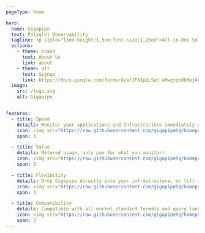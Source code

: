 ```yaml
---
pageType: home

hero:
  name: Gigapipe
  text: Polyglot Observability
  tagline: <p style="line-height:1.5em;font-size:1.25em">All-in-One Solution for your Logs, Metrics, Traces and Profiles</p>
  actions:
    - theme: brand
      text: About Us
      link: about
    - theme: alt
      text: Signup
      link: https://docs.google.com/forms/d/e/1FAIpQLSeb_eMwgtpbOk0ejAVW7ihKAzkt0WKnLwCQFyHkIzl5DAU2ig/viewform
  image:
    src: /logo.svg
    alt: Gigapipe    


features:
  - title: Speed
    details: Monitor your applications and Infrastructure immediately with qryn Cloud
    icon: <img src="https://raw.githubusercontent.com/gigapipehq/homepage/refs/heads/main/docs/public/clock.png" />
    span: 3

  - title: Value
    details: Metered usage, only pay for what you monitor!.
    icon: <img src="https://raw.githubusercontent.com/gigapipehq/homepage/refs/heads/main/docs/public/wallet.png" />
    span: 3

  - title: Flexibility
    details: Drop Gigapipe directly into your infrastructure, or lift it right out. Just change the host!
    icon: <img src="https://raw.githubusercontent.com/gigapipehq/homepage/refs/heads/main/docs/public/resize.png" />
    span: 3

  - title: Compatibility
    details: Compatible with all market standard formats and query languages
    icon: <img src="https://raw.githubusercontent.com/gigapipehq/homepage/refs/heads/main/docs/public/cog.png" />
    span: 3
---
```

